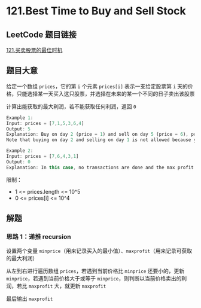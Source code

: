 # 121.Best Time to Buy and Sell Stock

## LeetCode 题目链接

[121.买卖股票的最佳时机](https://leetcode.cn/problems/best-time-to-buy-and-sell-stock/)

## 题目大意

给定一个数组 `prices`，它的第 `i` 个元素 `prices[i]` 表示一支给定股票第 `i` 天的价格，只能选择某一天买入这只股票，并选择在未来的某一个不同的日子卖出该股票

计算出能获取的最大利润，若不能获取任何利润，返回 `0`

```js
Example 1:
Input: prices = [7,1,5,3,6,4]
Output: 5
Explanation: Buy on day 2 (price = 1) and sell on day 5 (price = 6), profit = 6-1 = 5.
Note that buying on day 2 and selling on day 1 is not allowed because you must buy before you sell

Example 2:
Input: prices = [7,6,4,3,1]
Output: 0
Explanation: In this case, no transactions are done and the max profit = 0
```

限制：
- 1 <= prices.length <= 10^5
- 0 <= prices[i] <= 10^4

## 解题

### 思路 1：递推 recursion

设置两个变量 `minprice`（用来记录买入的最小值）、`maxprofit`（用来记录可获取的最大利润）

从左到右进行遍历数组 `prices`，若遇到当前价格比 `minprice` 还要小的，更新 `minprice`，若遇到当前价格大于或等于 `minprice`，则判断以当前价格卖出的利润，若比 `maxprofit` 大，就更新 `maxprofit`

最后输出 `maxprofit`

```js
```
```python
```
